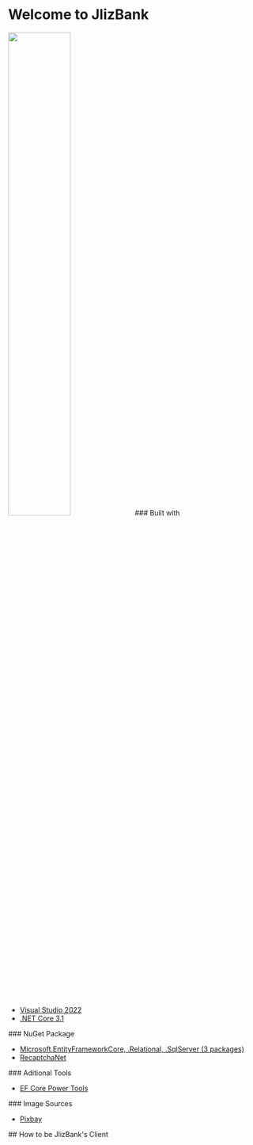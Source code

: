 # Welcome to JlizBank
<img src="~/ImgForIntro/Home.jpg" width="50%" height="50%"/>
### Built with
<ul>
	<li><a href='https://visualstudio.microsoft.com/zh-hant/vs/'>Visual Studio 2022</a></li>
	<li><a href='https://docs.microsoft.com/zh-tw/dotnet/core/whats-new/dotnet-core-3-1'>.NET Core 3.1</a></li>
</ul>
### NuGet Package
<ul>
	<li><a href='https://docs.microsoft.com/zh-tw/ef/core/'>Microsoft.EntityFrameworkCore, .Relational, .SqlServer (3 packages)</a></li>
	<li><a href='https://github.com/tanveery/recaptcha-net'>RecaptchaNet</a></li>
</ul>
### Aditional Tools
<ul>
	<li><a href='https://marketplace.visualstudio.com/items?itemName=ErikEJ.EFCorePowerTools'>EF Core Power Tools</a></li>
</ul>
### Image Sources
<ul>
	<li><a href='https://pixabay.com/'>Pixbay</a></li>
</ul>
## How to be JlizBank's Client
